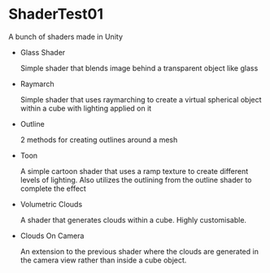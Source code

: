 # ShaderTest01
A bunch of shaders made in Unity

- Glass Shader

    Simple shader that blends image behind a transparent object like glass
    
- Raymarch

    Simple shader that uses raymarching to create a virtual spherical object within a cube with lighting applied on it
    
- Outline

    2 methods for creating outlines around a mesh
    
- Toon

    A simple cartoon shader that uses a ramp texture to create different levels of lighting. Also utilizes the outlining from the outline shader to complete the effect
    
- Volumetric Clouds

    A shader that generates clouds within a cube. Highly customisable.
    
- Clouds On Camera

    An extension to the previous shader where the clouds are generated in the camera view rather than inside a cube object.
